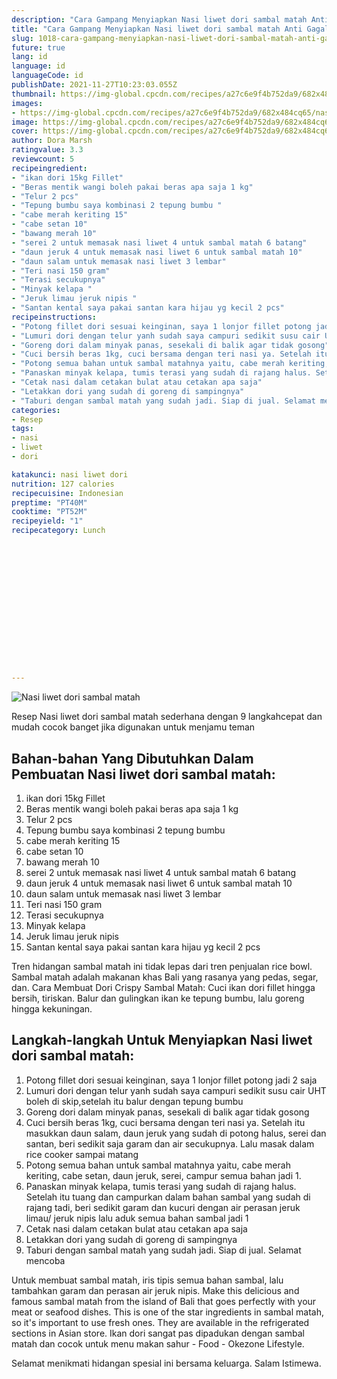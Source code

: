 ```yaml
---
description: "Cara Gampang Menyiapkan Nasi liwet dori sambal matah Anti Gagal"
title: "Cara Gampang Menyiapkan Nasi liwet dori sambal matah Anti Gagal"
slug: 1018-cara-gampang-menyiapkan-nasi-liwet-dori-sambal-matah-anti-gagal
future: true
lang: id
language: id
languageCode: id
publishDate: 2021-11-27T10:23:03.055Z 
thumbnail: https://img-global.cpcdn.com/recipes/a27c6e9f4b752da9/682x484cq65/nasi-liwet-dori-sambal-matah-foto-resep-utama.webp
images:
- https://img-global.cpcdn.com/recipes/a27c6e9f4b752da9/682x484cq65/nasi-liwet-dori-sambal-matah-foto-resep-utama.webp
image: https://img-global.cpcdn.com/recipes/a27c6e9f4b752da9/682x484cq65/nasi-liwet-dori-sambal-matah-foto-resep-utama.webp
cover: https://img-global.cpcdn.com/recipes/a27c6e9f4b752da9/682x484cq65/nasi-liwet-dori-sambal-matah-foto-resep-utama.webp
author: Dora Marsh
ratingvalue: 3.3
reviewcount: 5
recipeingredient:
- "ikan dori 15kg Fillet"
- "Beras mentik wangi boleh pakai beras apa saja 1 kg"
- "Telur 2 pcs"
- "Tepung bumbu saya kombinasi 2 tepung bumbu "
- "cabe merah keriting 15"
- "cabe setan 10"
- "bawang merah 10"
- "serei 2 untuk memasak nasi liwet 4 untuk sambal matah 6 batang"
- "daun jeruk 4 untuk memasak nasi liwet 6 untuk sambal matah 10"
- "daun salam untuk memasak nasi liwet 3 lembar"
- "Teri nasi 150 gram"
- "Terasi secukupnya"
- "Minyak kelapa "
- "Jeruk limau jeruk nipis "
- "Santan kental saya pakai santan kara hijau yg kecil 2 pcs"
recipeinstructions:
- "Potong fillet dori sesuai keinginan, saya 1 lonjor fillet potong jadi 2 saja"
- "Lumuri dori dengan telur yanh sudah saya campuri sedikit susu cair UHT boleh di skip,setelah itu balur dengan tepung bumbu"
- "Goreng dori dalam minyak panas, sesekali di balik agar tidak gosong"
- "Cuci bersih beras 1kg, cuci bersama dengan teri nasi ya. Setelah itu masukkan daun salam, daun jeruk yang sudah di potong halus, serei dan santan, beri sedikit saja garam dan air secukupnya. Lalu masak dalam rice cooker sampai matang"
- "Potong semua bahan untuk sambal matahnya yaitu, cabe merah keriting, cabe setan, daun jeruk, serei, campur semua bahan jadi 1."
- "Panaskan minyak kelapa, tumis terasi yang sudah di rajang halus. Setelah itu tuang dan campurkan dalam bahan sambal yang sudah di rajang tadi, beri sedikit garam dan kucuri dengan air perasan jeruk limau/ jeruk nipis lalu aduk semua bahan sambal jadi 1"
- "Cetak nasi dalam cetakan bulat atau cetakan apa saja"
- "Letakkan dori yang sudah di goreng di sampingnya"
- "Taburi dengan sambal matah yang sudah jadi. Siap di jual. Selamat mencoba"
categories:
- Resep
tags:
- nasi
- liwet
- dori

katakunci: nasi liwet dori 
nutrition: 127 calories
recipecuisine: Indonesian
preptime: "PT40M"
cooktime: "PT52M"
recipeyield: "1"
recipecategory: Lunch


     
    
    
    
    
    
    
    
    
    
    
      
    
---
```



![Nasi liwet dori sambal matah](https://img-global.cpcdn.com/recipes/a27c6e9f4b752da9/682x484cq65/nasi-liwet-dori-sambal-matah-foto-resep-utama.webp)

Resep Nasi liwet dori sambal matah  sederhana dengan 9 langkahcepat dan mudah cocok banget jika digunakan untuk menjamu teman

<!--inarticleads1-->

## Bahan-bahan Yang Dibutuhkan Dalam Pembuatan Nasi liwet dori sambal matah:

1. ikan dori 15kg Fillet
1. Beras mentik wangi boleh pakai beras apa saja 1 kg
1. Telur 2 pcs
1. Tepung bumbu saya kombinasi 2 tepung bumbu 
1. cabe merah keriting 15
1. cabe setan 10
1. bawang merah 10
1. serei 2 untuk memasak nasi liwet 4 untuk sambal matah 6 batang
1. daun jeruk 4 untuk memasak nasi liwet 6 untuk sambal matah 10
1. daun salam untuk memasak nasi liwet 3 lembar
1. Teri nasi 150 gram
1. Terasi secukupnya
1. Minyak kelapa 
1. Jeruk limau jeruk nipis 
1. Santan kental saya pakai santan kara hijau yg kecil 2 pcs

Tren hidangan sambal matah ini tidak lepas dari tren penjualan rice bowl. Sambal matah adalah makanan khas Bali yang rasanya yang pedas, segar, dan. Cara Membuat Dori Crispy Sambal Matah: Cuci ikan dori fillet hingga bersih, tiriskan. Balur dan gulingkan ikan ke tepung bumbu, lalu goreng hingga kekuningan. 

<!--inarticleads2-->

## Langkah-langkah Untuk Menyiapkan Nasi liwet dori sambal matah:

1. Potong fillet dori sesuai keinginan, saya 1 lonjor fillet potong jadi 2 saja
1. Lumuri dori dengan telur yanh sudah saya campuri sedikit susu cair UHT boleh di skip,setelah itu balur dengan tepung bumbu
1. Goreng dori dalam minyak panas, sesekali di balik agar tidak gosong
1. Cuci bersih beras 1kg, cuci bersama dengan teri nasi ya. Setelah itu masukkan daun salam, daun jeruk yang sudah di potong halus, serei dan santan, beri sedikit saja garam dan air secukupnya. Lalu masak dalam rice cooker sampai matang
1. Potong semua bahan untuk sambal matahnya yaitu, cabe merah keriting, cabe setan, daun jeruk, serei, campur semua bahan jadi 1.
1. Panaskan minyak kelapa, tumis terasi yang sudah di rajang halus. Setelah itu tuang dan campurkan dalam bahan sambal yang sudah di rajang tadi, beri sedikit garam dan kucuri dengan air perasan jeruk limau/ jeruk nipis lalu aduk semua bahan sambal jadi 1
1. Cetak nasi dalam cetakan bulat atau cetakan apa saja
1. Letakkan dori yang sudah di goreng di sampingnya
1. Taburi dengan sambal matah yang sudah jadi. Siap di jual. Selamat mencoba


Untuk membuat sambal matah, iris tipis semua bahan sambal, lalu tambahkan garam dan perasan air jeruk nipis. Make this delicious and famous sambal matah from the island of Bali that goes perfectly with your meat or seafood dishes. This is one of the star ingredients in sambal matah, so it&#39;s important to use fresh ones. They are available in the refrigerated sections in Asian store. Ikan dori sangat pas dipadukan dengan sambal matah dan cocok untuk menu makan sahur - Food - Okezone Lifestyle. 

Selamat menikmati hidangan spesial ini bersama keluarga. Salam Istimewa.
